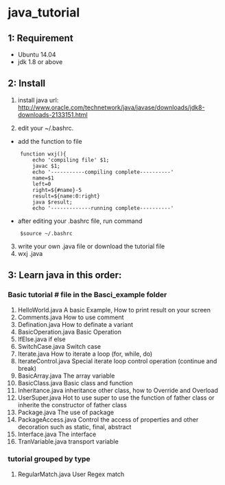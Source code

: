 # java_tutorial

## 1: Requirement
* Ubuntu 14.04
* jdk 1.8 or above

## 2: Install 
1. install java
url: http://www.oracle.com/technetwork/java/javase/downloads/jdk8-downloads-2133151.html

2. edit your ~/.bashrc.
* add the function to file
```
    function wxj(){
        echo 'compiling file' $1;
        javac $1;
        echo '-----------compiling complete----------'
        name=$1
        left=0
        right=${#name}-5
        result=${name:0:right}
        java $result;
        echo '-------------running complete----------'
```
* after editing your .bashrc file, run command
```
    $source ~/.bashrc
```
3. write your own <filename>.java file or download the tutorial file
4. wxj <filename>.java

## 3: Learn java in this order:
### Basic tutorial    # file in the Basci_example folder
01. HelloWorld.java         A basic Example, How to print result on your screen
02. Comments.java           How to use comment
03. Defination.java         How to definate a variant
04. BasicOperation.java     Basic Operation
05. IfElse.java             if else 
06. SwitchCase.java         Switch case
07. Iterate.java            How to iterate a loop (for, while, do)
08. IterateControl.java     Special iterate loop control operation (continue and break)
09. BasicArray.java              The array variable
10. BasicClass.java         Basic class and function 
11. Inheritance.java        inheritance other class, how to Override and Overload
12. UserSuper.java          Hot to use super to use the function of father class or inherite the constructor of father class
13. Package.java            The use of package
14. PackageAccess.java      Control the access of properties and other decoration such as static, final, abstract
15. Interface.java          The interface
16. TranVariable.java       transport variable

### tutorial grouped by type
1. RegularMatch.java           User Regex match
